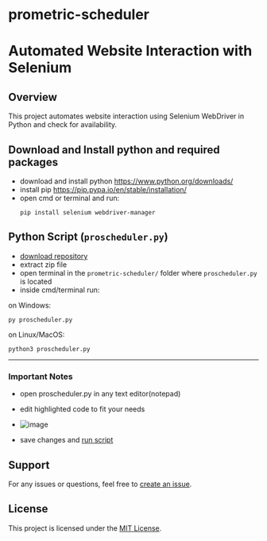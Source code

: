 # prometric-scheduler

# Automated Website Interaction with Selenium

## Overview

This project automates website interaction using Selenium WebDriver in Python and check for availability.

## Download and Install python and required packages
- download and install python https://www.python.org/downloads/
- install pip https://pip.pypa.io/en/stable/installation/
- open cmd or terminal and run:
  ```
  pip install selenium webdriver-manager
  ```

## Python Script (`proscheduler.py`)
- [download repository](https://github.com/nash268/prometric-scheduler/archive/refs/heads/main.zip)
- extract zip file
- open terminal in the ``prometric-scheduler/`` folder where ``proscheduler.py`` is located
- inside cmd/terminal run:

on Windows:
  ```
  py proscheduler.py
  ```

on Linux/MacOS:
  ```
  python3 proscheduler.py
  ```
***

### Important Notes
- open proscheduler.py in any text editor(notepad)
- edit highlighted code to fit your needs
- ![image](https://github.com/nash268/prometric-scheduler/assets/130772656/a926bf1f-9b76-4d4e-9ace-e99540e50c99)


- save changes and [run script](#python-script-proschedulerpy)


## Support

For any issues or questions, feel free to [create an issue](https://github.com/nash268/prometric-scheduler/issues).

## License

This project is licensed under the [MIT License](LICENSE).
